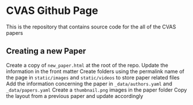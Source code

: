 # CVAS Github Page

This is the repository that contains source code for the all of the CVAS papers

## Creating a new Paper

Create a copy of `new_paper.html` at the root of the repo.
Update the information in the front matter
Create folders using the permalink name of the page in `static/images` and `static/videos` to store paper related files
Add the information concerning the paper in `_data/authors.yaml` and `_data/papers.yaml`
Create a `thumbnail.png` images in the paper folder
Copy the layout from a previous paper and update accordingly
